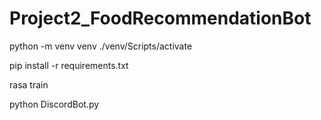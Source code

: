 # Project2_FoodRecommendationBot

python -m venv venv
./venv/Scripts/activate

pip install -r requirements.txt

rasa train

python DiscordBot.py

